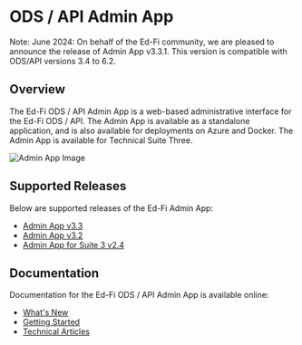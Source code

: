 # ODS / API Admin App

Note: June 2024: On behalf of the Ed-Fi community, we are pleased to announce the release of Admin App v3.3.1. This version is compatible with ODS/API versions 3.4 to 6.2.

## Overview

The Ed-Fi ODS / API Admin App is a web-based administrative interface for the Ed-Fi ODS / API. The Admin App is available as a standalone application, and is also available for deployments on Azure and Docker. The Admin App is available for Technical Suite Three.

![Admin App Image](https://edfidocs.blob.core.windows.net/$web/img/reference/admin-app/AdminApp18-ScreenCap.png)

## Supported Releases

Below are supported releases of the Ed-Fi Admin App:

* [Admin App v3.3](https://edfi.atlassian.net/wiki/spaces/ADMIN/pages/48889918/Admin+App+v3.3)
* [Admin App v3.2](getting-started/installation/older-versions-of-admin-app/admin-app-v32)
* [Admin App for Suite 3 v2.4](getting-started/installation/older-versions-of-admin-app/admin-app-for-suite-3-v24)

## Documentation

Documentation for the Ed-Fi ODS / API Admin App is available online:

* [What's New](whats-new)
* [Getting Started](getting-started)
* [Technical Articles](technical-articles)
